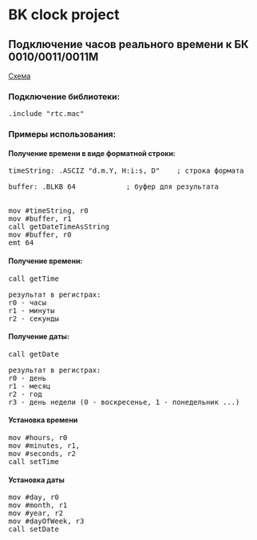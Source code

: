 <h1>BK clock project</h1>

<h2>Подключение часов реального времени к БК 0010/0011/0011М</h2>

<a href="schematic.png">Схема</a>

<h3>Подключение библиотеки:</h3>
<pre>
.include "rtc.mac"
</pre>

<h3>Примеры использования:</h3>

<h4>Получение времени в виде форматной строки:</h4>
	
<pre>
timeString: .ASCIZ "d.m.Y, H:i:s, D"  	; строка формата<br>
buffer: .BLKB 64			; буфер для результата<br>

mov #timeString, r0
mov #buffer, r1
call getDateTimeAsString
mov #buffer, r0
emt 64 	
</pre>


<h4>Получение времени:</h4>

<pre>
call getTime

результат в регистрах:
r0 - часы
r1 - минуты
r2 - секунды
</pre>

<h4>Получение даты:</h4>

<pre>
call getDate

результат в регистрах:
r0 - день
r1 - месяц
r2 - год
r3 - день недели (0 - воскресенье, 1 - понедельник ...)
</pre>

<h4>Установка времени</h4>
<pre>
mov #hours, r0 
mov #minutes, r1, 
mov #seconds, r2 
call setTime
</pre>

<h4>Установка даты</h4>
<pre>
mov #day, r0 
mov #month, r1
mov #year, r2 
mov #dayOfWeek, r3
call setDate
</pre>



